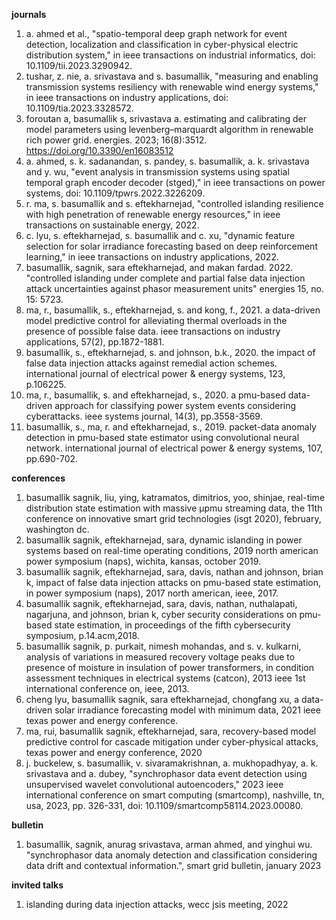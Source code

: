 
**journals**
1. a. ahmed et al., "spatio-temporal deep graph network for event detection, localization and classification in cyber-physical electric distribution system," in ieee transactions on industrial informatics, doi: 10.1109/tii.2023.3290942.
2. tushar, z. nie, a. srivastava and s. basumallik, "measuring and enabling transmission systems resiliency with renewable wind energy systems," in ieee transactions on industry applications, doi: 10.1109/tia.2023.3328572.
3. foroutan a, basumallik s, srivastava a. estimating and calibrating der model parameters using levenberg–marquardt algorithm in renewable rich power grid. energies. 2023; 16(8):3512. https://doi.org/10.3390/en16083512
4. a. ahmed, s. k. sadanandan, s. pandey, s. basumallik, a. k. srivastava and y. wu, "event analysis in transmission systems using spatial temporal graph encoder decoder (stged)," in ieee transactions on power systems, doi: 10.1109/tpwrs.2022.3226209.
5. r. ma, s. basumallik and s. eftekharnejad, "controlled islanding resilience with high penetration of renewable energy resources," in ieee transactions on sustainable energy, 2022.
6. c. lyu, s. eftekharnejad, s. basumallik and c. xu, "dynamic feature selection for solar irradiance forecasting based on deep reinforcement learning," in ieee transactions on industry applications, 2022.
7. basumallik, sagnik, sara eftekharnejad, and makan fardad. 2022. "controlled islanding under complete and partial false data injection attack uncertainties against phasor measurement units" energies 15, no. 15: 5723.
8. ma, r., basumallik, s., eftekharnejad, s. and kong, f., 2021. a data-driven model predictive control for alleviating thermal overloads in the presence of possible false data. ieee transactions on industry applications, 57(2), pp.1872-1881.
9. basumallik, s., eftekharnejad, s. and johnson, b.k., 2020. the impact of false data injection attacks against remedial action schemes. international journal of electrical power & energy systems, 123, p.106225.
10. ma, r., basumallik, s. and eftekharnejad, s., 2020. a pmu-based data-driven approach for classifying power system events considering cyberattacks. ieee systems journal, 14(3), pp.3558-3569.
11. basumallik, s., ma, r. and eftekharnejad, s., 2019. packet-data anomaly detection in pmu-based state estimator using convolutional neural network. international journal of electrical power & energy systems, 107, pp.690-702.

**conferences**

1. basumallik sagnik, liu, ying, katramatos, dimitrios, yoo, shinjae, real-time distribution state estimation with massive
μpmu streaming data, the 11th conference on innovative smart grid technologies (isgt 2020), february, washington dc.
2. basumallik sagnik, eftekharnejad, sara, dynamic islanding in power systems based on real-time operating conditions,
2019 north american power symposium (naps), wichita, kansas, october 2019.
3. basumallik sagnik, eftekharnejad, sara, davis, nathan and johnson, brian k, impact of false data injection attacks on
pmu-based state estimation, in power symposium (naps), 2017 north american, ieee, 2017.
4. basumallik sagnik, eftekharnejad, sara, davis, nathan, nuthalapati, nagarjuna, and johnson, brian k, cyber security
considerations on pmu-based state estimation, in proceedings of the fifth cybersecurity symposium, p.14.acm,2018.
5. basumallik sagnik, p. purkait, nimesh mohandas, and s. v. kulkarni, analysis of variations in measured recovery voltage
peaks due to presence of moisture in insulation of power transformers, in condition assessment techniques in electrical systems
(catcon), 2013 ieee 1st international conference on, ieee, 2013.
6. cheng lyu, basumallik sagnik, sara eftekharnejad, chongfang xu, a data-driven solar irradiance forecasting model with
minimum data, 2021 ieee texas power and energy conference.
7. ma, rui, basumallik sagnik, eftekharnejad, sara, recovery-based model predictive control for cascade mitigation under
cyber-physical attacks, texas power and energy conference, 2020
8. j. buckelew, s. basumallik, v. sivaramakrishnan, a. mukhopadhyay, a. k. srivastava and a. dubey, "synchrophasor data event detection using unsupervised wavelet convolutional autoencoders," 2023 ieee international conference on smart computing (smartcomp), nashville, tn, usa, 2023, pp. 326-331, doi: 10.1109/smartcomp58114.2023.00080.

**bulletin**

1. basumallik, sagnik, anurag srivastava, arman ahmed, and yinghui wu. "synchrophasor data anomaly detection and classification considering data drift and contextual information.", smart grid bulletin, january 2023

**invited talks**

1. islanding during data injection attacks, wecc jsis meeting, 2022
